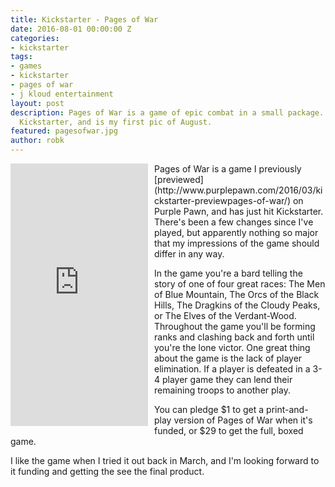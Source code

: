 ```yaml
---
title: Kickstarter - Pages of War
date: 2016-08-01 00:00:00 Z
categories:
- kickstarter
tags:
- games
- kickstarter
- pages of war
- j kloud entertainment
layout: post
description: Pages of War is a game of epic combat in a small package. It's up on
  Kickstarter, and is my first pic of August.
featured: pagesofwar.jpg
author: robk
---
```


<iframe frameborder="0"  style="float:left;margin-right:10px;margin-bottom:10px;" height="420" scrolling="no" src="https://www.kickstarter.com/projects/jkloudgames/pages-of-war/widget/card.html?v=2" width="220"></iframe>Pages of War is a game I previously [previewed](http://www.purplepawn.com/2016/03/kickstarter-previewpages-of-war/) on Purple Pawn, and has just hit Kickstarter. There's been a few changes since I've played, but apparently nothing so major that my impressions of the game should differ in any way.

In the game you're a bard telling the story of one of four great races:  The Men of Blue Mountain, The Orcs of the Black Hills, The Dragkins of the Cloudy Peaks, or The Elves of the Verdant-Wood. Throughout the game you'll be forming ranks and clashing back and forth until you're the lone victor. One great thing about the game is the lack of player elimination. If a player is defeated in a 3-4 player game they can lend their remaining troops to another play.

You can pledge $1 to get a print-and-play version of Pages of War when it's funded, or $29 to get the full, boxed game.

I like the game when I tried it out back in March, and I'm looking forward to it funding and getting the see the final product.
